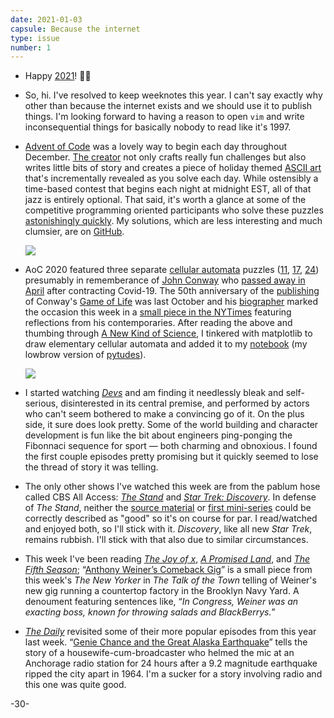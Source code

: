 ```yaml
---
date: 2021-01-03
capsule: Because the internet
type: issue
number: 1
---
```


- Happy [2021]! 🍾🥂

- So, hi. I've resolved to keep weeknotes this year. I can't say exactly why other than because the internet exists and
  we should use it to publish things. I'm looking forward to having a reason to open `vim` and write inconsequential
  things for basically nobody to read like it's 1997.

- [Advent of Code] was a lovely way to begin each day throughout December. [The creator][ericwastl] not only crafts
  really fun challenges but also writes little bits of story and creates a piece of holiday themed [ASCII art] that's
  incrementally revealed as you solve each day. While ostensibly a time-based contest that begins each night at midnight
  EST, all of that jazz is entirely optional. That said, it's worth a glance at some of the competitive programming
  oriented participants who solve these puzzles [astonishingly quickly][screencast]. My solutions, which are less
  interesting and much clumsier, are on [GitHub][adventofcode repo].

  ![](/images/2021-01-03/aoc.png)

- AoC 2020 featured three separate [cellular automata] puzzles ([11][day11], [17][day17], [24][day24]) presumably in
  rememberance of [John Conway] who [passed away in April][obituary] after contracting Covid-19. The 50th anniversary of
  the [publishing][Scientific American article] of Conway's [Game of Life] was last October and his [biographer] marked the occasion this week in a
  [small piece in the NYTimes][article] featuring reflections from his contemporaries. After reading the above and
  thumbing through [A New Kind of Science], I tinkered with matplotlib to draw elementary cellular automata and added it
  to my [notebook] (my lowbrow version of [pytudes]).

  ![](/images/2021-01-03/sierpinski-triangle.png)

- I started watching *[Devs]* and am finding it needlessly bleak and self-serious, disinterested in its central premise,
  and performed by actors who can't seem bothered to make a convincing go of it. On the plus side, it sure does look
  pretty.  Some of the world building and character development is fun like the bit about engineers ping-ponging the
  Fibonnaci sequence for sport &mdash; both charming and obnoxious. I found the first couple episodes pretty promising
  but it quickly seemed to lose the thread of story it was telling.

- The only other shows I've watched this week are from the pablum hose called CBS All Access: *[The Stand]* and *[Star
  Trek: Discovery]*. In defense of *The Stand*, neither the [source material][stand book] or [first mini-series] could
  be correctly described as "good" so it's on course for par. I read/watched and enjoyed both, so I'll stick with it.
  *Discovery*, like all new *Star Trek*, remains rubbish. I'll stick with that also due to similar circumstances.

- This week I've been reading *[The Joy of x]*, *[A Promised Land]*, and *[The Fifth Season]*; &ldquo;[Anthony Weiner’s
  Comeback Gig]&rdquo; is a small piece from this week's *The New Yorker* in *The Talk of the Town* telling of Weiner's
  new gig running a countertop factory in the Brooklyn Navy Yard. A denoument featuring sentences like, &ldquo;*In Congress,
  Weiner was an exacting boss, known for throwing salads and BlackBerrys.*&rdquo;

- *[The Daily]* revisited some of their more popular episodes from this year last week. &ldquo;[Genie Chance and the
  Great Alaska Earthquake]&rdquo; tells the story of a housewife-cum-broadcaster who helmed the mic at an Anchorage
  radio station for 24 hours after a 9.2 magnitude earthquake ripped the city apart in 1964. I'm a sucker for a story
  involving radio and this one was quite good. 

-30-

[2021]: https://www.wolframalpha.com/input/?i=2021
[Advent of Code]: https://www.adventofcode.com
[ericwastl]: https://twitter.com/ericwastl
[ASCII art]: https://en.wikipedia.org/wiki/ASCII_art
[screencast]: https://www.youtube.com/watch?v=jls4zhEhlog
[adventofcode repo]: https://github.com/jpignata/adventofcode/tree/master/2020
[cellular automata]: https://mathworld.wolfram.com/CellularAutomaton.html
[day11]: https://adventofcode.com/2020/day/11
[day17]: https://adventofcode.com/2020/day/17
[day24]: https://adventofcode.com/2020/day/24
[John Conway]: https://en.wikipedia.org/wiki/John_Horton_Conway
[obituary]: https://www.nytimes.com/2020/04/15/technology/john-horton-conway-dead-coronavirus.html
[Scientific American article]: https://web.stanford.edu/class/sts145/Library/life.pdf
[Game of Life]: https://www.conwaylife.com/wiki/Conway%27s_Game_of_Life
[biographer]: https://siobhanroberts.com/genius-at-play/
[article]: https://www.nytimes.com/2020/12/28/science/math-conway-game-of-life.html
[A New Kind of Science]: https://www.wolframscience.com/nks/p27--how-do-simple-programs-behave/
[notebook]: https://github.com/jpignata/notebook/blob/main/Elementary%20Cellular%20Automata.ipynb
[pytudes]: https://github.com/norvig/pytudes
[Devs]: https://www.hulu.com/series/devs-fd2f6cc3-dafc-4741-ae2e-d86494f3ca51
[The Stand]: https://www.cbs.com/shows/the-stand/
[Star Trek: Discovery]: https://www.cbs.com/shows/star-trek-discovery/
[stand book]: https://www.amazon.com/Stand-Stephen-King/dp/0307743683
[first mini-series]: https://www.imdb.com/title/tt0108941/
[The Joy of x]: https://www.amazon.com/Joy-Guided-Tour-Math-Infinity/dp/0544105850
[A Promised Land]: https://www.amazon.com/Promised-Land-Barack-Obama/dp/1524763160
[The Fifth Season]: https://www.amazon.com/Fifth-Season-Broken-Earth/dp/0316229296
[The Daily]: https://www.nytimes.com/column/the-daily
[Genie Chance and the Great Alaska Earthquake]: https://www.nytimes.com/2020/12/31/podcasts/the-daily/genie-chance-alaska-earthquake.html
[Anthony Weiner’s Comeback Gig]: https://www.newyorker.com/magazine/2021/01/04/anthony-weiners-comeback-gig
